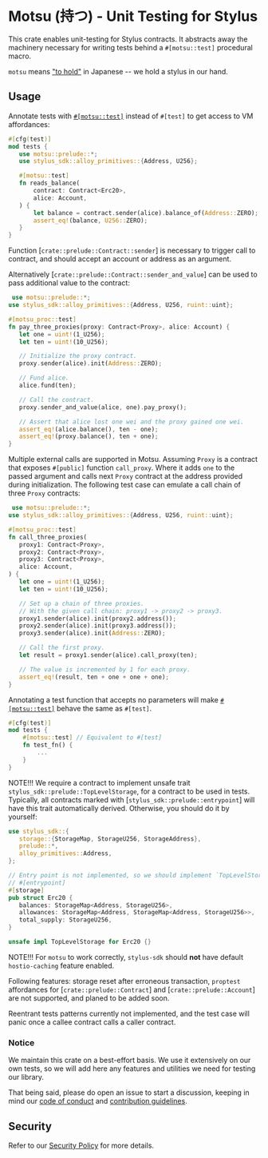 # Motsu (持つ) - Unit Testing for Stylus

This crate enables unit-testing for Stylus contracts. It abstracts away the
machinery necessary for writing tests behind a `#[motsu::test]` procedural
macro.

`motsu` means ["to hold"](https://jisho.org/word/%E6%8C%81%E3%81%A4) in
Japanese -- we hold a stylus in our hand.

## Usage

Annotate tests with [`#[motsu::test]`][test_attribute] instead of `#[test]`
to get access to VM affordances:

 ```rust
 #[cfg(test)]
mod tests {
    use motsu::prelude::*;
    use stylus_sdk::alloy_primitives::{Address, U256};

    #[motsu::test]
    fn reads_balance(
        contract: Contract<Erc20>,
        alice: Account,
    ) {
        let balance = contract.sender(alice).balance_of(Address::ZERO); // Access storage.
        assert_eq!(balance, U256::ZERO);
    }
}
 ```

Function [`crate::prelude::Contract::sender`] is necessary to trigger call
to contract, and should accept an account or address as an argument.

Alternatively [`crate::prelude::Contract::sender_and_value`] can be used to
pass additional value to the contract:

 ```rust
  use motsu::prelude::*;
use stylus_sdk::alloy_primitives::{Address, U256, ruint::uint};

#[motsu_proc::test]
fn pay_three_proxies(proxy: Contract<Proxy>, alice: Account) {
    let one = uint!(1_U256);
    let ten = uint!(10_U256);

    // Initialize the proxy contract.
    proxy.sender(alice).init(Address::ZERO);

    // Fund alice.
    alice.fund(ten);

    // Call the contract.
    proxy.sender_and_value(alice, one).pay_proxy();

    // Assert that alice lost one wei and the proxy gained one wei.
    assert_eq!(alice.balance(), ten - one);
    assert_eq!(proxy.balance(), ten + one);
}
 ```

Multiple external calls are supported in Motsu. Assuming `Proxy` is a
contract that exposes `#[public]` function `call_proxy`. Where it adds `one`
to the passed argument and calls next `Proxy` contract at the address
provided during initialization. The following test case can emulate a call
chain of three `Proxy` contracts:

 ```rust
  use motsu::prelude::*;
use stylus_sdk::alloy_primitives::{Address, U256, ruint::uint};

#[motsu_proc::test]
fn call_three_proxies(
    proxy1: Contract<Proxy>,
    proxy2: Contract<Proxy>,
    proxy3: Contract<Proxy>,
    alice: Account,
) {
    let one = uint!(1_U256);
    let ten = uint!(10_U256);

    // Set up a chain of three proxies.
    // With the given call chain: proxy1 -> proxy2 -> proxy3.
    proxy1.sender(alice).init(proxy2.address());
    proxy2.sender(alice).init(proxy3.address());
    proxy3.sender(alice).init(Address::ZERO);

    // Call the first proxy.
    let result = proxy1.sender(alice).call_proxy(ten);

    // The value is incremented by 1 for each proxy.
    assert_eq!(result, ten + one + one + one);
}
 ```

Annotating a test function that accepts no parameters will make
[`#[motsu::test]`][test_attribute] behave the same as `#[test]`.

 ```rust
 #[cfg(test)]
 mod tests {
     #[motsu::test] // Equivalent to #[test]
     fn test_fn() {
         ...
     }
 }
 ```

NOTE!!!
We require a contract to implement unsafe trait
`stylus_sdk::prelude::TopLevelStorage`, for a contract to be used in tests.
Typically, all contracts marked with [`stylus_sdk::prelude::entrypoint`]
will have this trait automatically derived.
Otherwise, you should do it by
yourself:

 ```rust
 use stylus_sdk::{
    storage::{StorageMap, StorageU256, StorageAddress},
    prelude::*,
    alloy_primitives::Address,
};

// Entry point is not implemented, so we should implement `TopLevelStorage` ourselves.
// #[entrypoint]
#[storage]
pub struct Erc20 {
    balances: StorageMap<Address, StorageU256>,
    allowances: StorageMap<Address, StorageMap<Address, StorageU256>>,
    total_supply: StorageU256,
}

unsafe impl TopLevelStorage for Erc20 {}
 ```

NOTE!!!
For `motsu` to work correctly, `stylus-sdk` should **not** have
default `hostio-caching` feature enabled.

Following features: storage reset after erroneous transaction, `proptest` affordances for
[`crate::prelude::Contract`] and [`crate::prelude::Account`] are not
supported, and planed to be added soon.

Reentrant tests patterns currently not implemented, and the test case will
panic once a callee contract calls a caller contract.

[test_attribute]: crate::test

### Notice

We maintain this crate on a best-effort basis. We use it extensively on our own
tests, so we will add here any features and utilities we need for testing our library.

That being said, please do open an issue to start a discussion, keeping in mind
our [code of conduct] and [contribution guidelines].

[code of conduct]: ../../CODE_OF_CONDUCT.md

[contribution guidelines]: ../../CONTRIBUTING.md

## Security

Refer to our [Security Policy](../../SECURITY.md) for more details.
